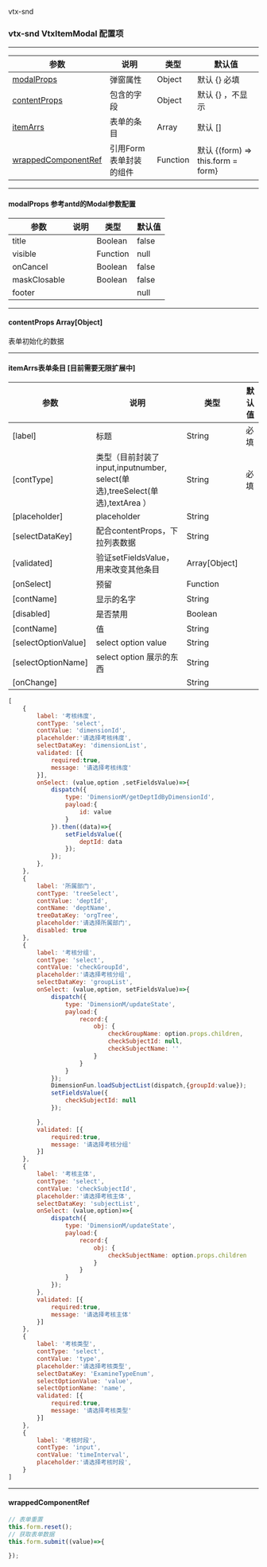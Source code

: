 vtx-snd

### vtx-snd VtxItemModal 配置项

---

| **参数**                          | **说明**                            | **类型** | **默认值**         |
| --------------------------------- | ---------------------------------- | -------- | ------------------ |
| [modalProps](#modalProps)         | 弹窗属性                            | Object   | 默认 {} 必填 |
| [contentProps](#contentProps)     | 包含的字段    | Object   | 默认 {} ，不显示 |
| [itemArrs](#itemArrs) | 表单的条目                             | Array     | 默认 []  |
| [wrappedComponentRef](#wrappedComponentRef) | 引用Form表单封装的组件                             | Function   | 默认 {(form) => this.form = form} |
---

#### <span id='modalProps'>modalProps</span> 参考antd的Modal参数配置

| **参数**         | **说明**                                                    | **类型**      | **默认值** |
| ---------------- | -----------------------------------------------------------|---------------| --------------- |
| title           |                                                             |   Boolean  |   false     |
| visible         |                                                             |   Function |   null      |
| onCancel        |                                                             |   Boolean  |   false     |
| maskClosable    |                                                             | Boolean    |   false     |
| footer          |                                                             |            |   null      |

---

#### <span id='contentProps'>contentProps</span>  Array[Object]
表单初始化的数据

---

#### <span id='itemArrs'>itemArrs</span>表单条目 [目前需要无限扩展中]
| **参数**                                    | **说明**                         | **类型**      | **默认值** |
| ------------------------------------------- | -------------------------------- | ------------- | ---------- |
| [label]          | 标题 | String | 必填       |
| [contType]       | 类型（目前封装了input,inputnumber, select(单选),treeSelect(单选),textArea ）     |String | 必填       |
| [placeholder]       |   placeholder   |String |        |
| [selectDataKey]       |   配合contentProps，下拉列表数据   |String |        |
| [validated]       |  验证setFieldsValue，用来改变其他条目  |Array[Object] |        |
| [onSelect]       |   预留   |Function |        |
| [contName]       |   显示的名字   |String |        |
| [disabled]       |   是否禁用   |Boolean |        |
| [contName]       |   值   |String |        |
| [selectOptionValue]       |   select option value   |String |        |
| [selectOptionName]       |   select option 展示的东西   |String |        |
| [onChange]       |      |String |        |



```javascript
[
    {
        label: '考核纬度',
        contType: 'select',
        contValue: 'dimensionId',
        placeholder:'请选择考核纬度',
        selectDataKey: 'dimensionList',
        validated: [{
            required:true,
            message: '请选择考核纬度'
        }],
        onSelect: (value,option ,setFieldsValue)=>{
            dispatch({
                type: 'DimensionM/getDeptIdByDimensionId',
                payload:{
                    id: value
                }
            }).then((data)=>{
                setFieldsValue({
                    deptId: data
                });
            });
        },
    },
    {
        label: '所属部门',
        contType: 'treeSelect',
        contValue: 'deptId',
        contName: 'deptName',
        treeDataKey: 'orgTree',
        placeholder:'请选择所属部门',
        disabled: true
    },
    {
        label: '考核分组',
        contType: 'select',
        contValue: 'checkGroupId',
        placeholder:'请选择考核分组',
        selectDataKey: 'groupList',
        onSelect: (value,option, setFieldsValue)=>{
            dispatch({
                type: 'DimensionM/updateState',
                payload:{
                    record:{
                        obj: {
                            checkGroupName: option.props.children,
                            checkSubjectId: null,
                            checkSubjectName: ''
                        }
                    }
                }
            });
            DimensionFun.loadSubjectList(dispatch,{groupId:value});
            setFieldsValue({
                checkSubjectId: null
            });

        },
        validated: [{
            required:true,
            message: '请选择考核分组'
        }]
    },
    {
        label: '考核主体',
        contType: 'select',
        contValue: 'checkSubjectId',
        placeholder:'请选择考核主体',
        selectDataKey: 'subjectList',
        onSelect: (value,option)=>{
            dispatch({
                type: 'DimensionM/updateState',
                payload:{
                    record:{
                        obj: {
                            checkSubjectName: option.props.children
                        }
                    }
                }
            });
        },
        validated: [{
            required:true,
            message: '请选择考核主体'
        }]
    },
    {
        label: '考核类型',
        contType: 'select',
        contValue: 'type',
        placeholder:'请选择考核类型',
        selectDataKey: 'ExamineTypeEnum',
        selectOptionValue: 'value',
        selectOptionName: 'name',
        validated: [{
            required:true,
            message: '请选择考核类型'
        }]
    },
    {
        label: '考核时段',
        contType: 'input',
        contValue: 'timeInterval',
        placeholder:'请选择考核时段',
    }
]
```
---

#### <span id='onchange'>wrappedComponentRef</span>


```javascript
// 表单重置
this.form.reset();
// 获取表单数据
this.form.submit((value)=>{

});
```
